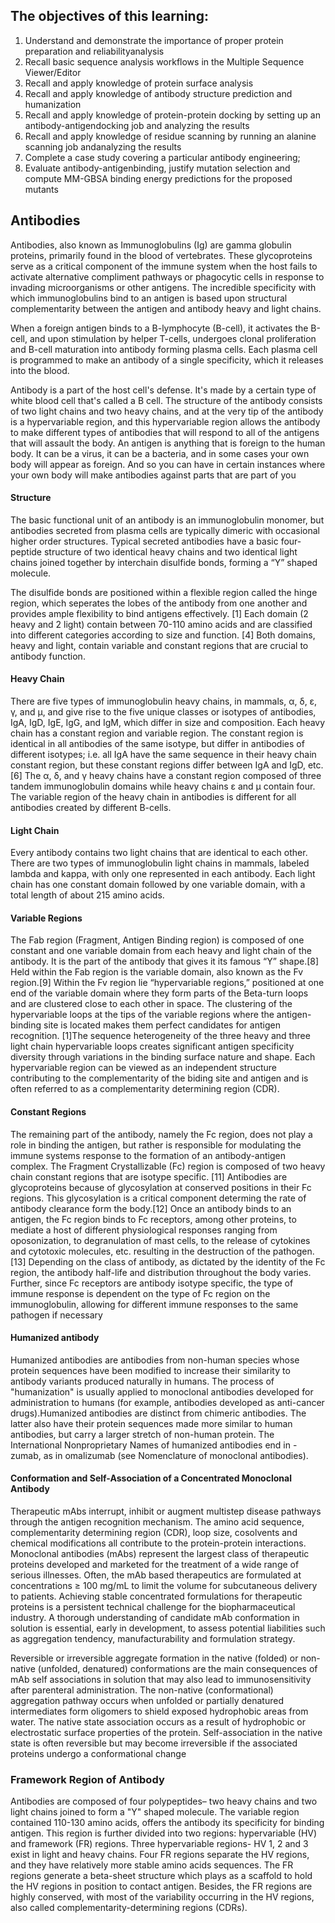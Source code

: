 ## The objectives of this learning:
1. Understand and demonstrate the importance of proper protein preparation and reliabilityanalysis
2. Recall basic sequence analysis workflows in the Multiple Sequence Viewer/Editor
3. Recall and apply knowledge of protein surface analysis
4. Recall and apply knowledge of antibody structure prediction and humanization
5. Recall and apply knowledge of protein-protein docking by setting up an antibody-antigendocking job and analyzing the results
6. Recall and apply knowledge of residue scanning by running an alanine scanning job andanalyzing the results
7. Complete a case study covering a particular antibody engineering; 
8. Evaluate antibody-antigenbinding, justify mutation selection and compute MM-GBSA binding energy predictions for the proposed mutants


## Antibodies
Antibodies, also known as Immunoglobulins (Ig) are gamma globulin proteins, primarily found in the blood of vertebrates. These glycoproteins serve as a critical component of the immune system when the host fails to activate alternative compliment pathways or phagocytic cells in response to invading microorganisms or other antigens. The incredible specificity with which immunoglobulins bind to an antigen is based upon structural complementarity between the antigen and antibody heavy and light chains.

When a foreign antigen binds to a B-lymphocyte (B-cell), it activates the B-cell, and upon stimulation by helper T-cells, undergoes clonal proliferation and B-cell maturation into antibody forming plasma cells. Each plasma cell is programmed to make an antibody of a single specificity, which it releases into the blood.

Antibody is a part of the host cell's defense. It's made by a certain type of white blood cell that's called a B cell. The structure of the antibody consists of two light chains and two heavy chains, and at the very tip of the antibody is a hypervariable region, and this hypervariable region allows the antibody to make different types of antibodies that will respond to all of the antigens that will assault the body. An antigen is anything that is foreign to the human body. It can be a virus, it can be a bacteria, and in some cases your own body will appear as foreign. And so you can have in certain instances where your own body will make antibodies against parts that are part of you

#### Structure
The basic functional unit of an antibody is an immunoglobulin monomer, but antibodies secreted from plasma cells are typically dimeric with occasional higher order structures. Typical secreted antibodies have a basic four-peptide structure of two identical heavy chains and two identical light chains joined together by interchain disulfide bonds, forming a “Y” shaped molecule.

The disulfide bonds are positioned within a flexible region called the hinge region, which seperates the lobes of the antibody from one another and provides ample flexibility to bind antigens effectively. [1] Each domain (2 heavy and 2 light) contain between 70-110 amino acids and are classified into different categories according to size and function. [4] Both domains, heavy and light, contain variable and constant regions that are crucial to antibody function.

#### Heavy Chain
There are five types of immunoglobulin heavy chains, in mammals, α, δ, ε, γ, and μ, and give rise to the five unique classes or isotypes of antibodies, IgA, IgD, IgE, IgG, and IgM, which differ in size and composition. Each heavy chain has a constant region and variable region. The constant region is identical in all antibodies of the same isotype, but differ in antibodies of different isotypes; i.e. all IgA have the same sequence in their heavy chain constant region, but these constant regions differ between IgA and IgD, etc. [6] The α, δ, and γ heavy chains have a constant region composed of three tandem immunoglobulin domains while heavy chains ε and μ contain four. The variable region of the heavy chain in antibodies is different for all antibodies created by different B-cells.

#### Light Chain
Every antibody contains two light chains that are identical to each other. There are two types of immunoglobulin light chains in mammals, labeled lambda and kappa, with only one represented in each antibody. Each light chain has one constant domain followed by one variable domain, with a total length of about 215 amino acids.

#### Variable Regions
The Fab region (Fragment, Antigen Binding region) is composed of one constant and one variable domain from each heavy and light chain of the antibody. It is the part of the antibody that gives it its famous “Y” shape.[8] Held within the Fab region is the variable domain, also known as the Fv region.[9] Within the Fv region lie “hypervariable regions,” positioned at one end of the variable domain where they form parts of the Beta-turn loops and are clustered close to each other in space. The clustering of the hypervariable loops at the tips of the variable regions where the antigen-binding site is located makes them perfect candidates for antigen recognition. [1]The sequence heterogeneity of the three heavy and three light chain hypervariable loops creates significant antigen specificity diversity through variations in the binding surface nature and shape. Each hypervariable region can be viewed as an independent structure contributing to the complementarity of the biding site and antigen and is often referred to as a complementarity determining region (CDR).

#### Constant Regions
The remaining part of the antibody, namely the Fc region, does not play a role in binding the antigen, but rather is responsible for modulating the immune systems response to the formation of an antibody-antigen complex. The Fragment Crystallizable (Fc) region is composed of two heavy chain constant regions that are isotype specific. [11] Antibodies are glycoproteins because of glycosylation at conserved positions in their Fc regions. This glycosylation is a critical component determing the rate of antibody clearance form the body.[12] Once an antibody binds to an antigen, the Fc region binds to Fc receptors, among other proteins, to mediate a host of different physiological responses ranging from oposonization, to degranulation of mast cells, to the release of cytokines and cytotoxic molecules, etc. resulting in the destruction of the pathogen. [13] Depending on the class of antibody, as dictated by the identity of the Fc region, the antibody half-life and distribution throughout the body varies. Further, since Fc receptors are antibody isotype specific, the type of immune response is dependent on the type of Fc region on the immunoglobulin, allowing for different immune responses to the same pathogen if necessary

#### Humanized antibody
Humanized antibodies are antibodies from non-human species whose protein sequences have been modified to increase their similarity to antibody variants produced naturally in humans. The process of "humanization" is usually applied to monoclonal antibodies developed for administration to humans (for example, antibodies developed as anti-cancer drugs).Humanized antibodies are distinct from chimeric antibodies. The latter also have their protein sequences made more similar to human antibodies, but carry a larger stretch of non-human protein. The International Nonproprietary Names of humanized antibodies end in -zumab, as in omalizumab (see Nomenclature of monoclonal antibodies).

#### Conformation and Self-Association of a Concentrated Monoclonal Antibody
Therapeutic mAbs interrupt, inhibit or augment multistep disease pathways through the antigen recognition mechanism. The amino acid sequence, complementarity determining region (CDR), loop size,
cosolvents and chemical modifications all contribute to the protein-protein interactions. Monoclonal antibodies (mAbs) represent the largest class of therapeutic proteins developed and marketed for the treatment of a wide range of serious illnesses. Often, the mAb based therapeutics are formulated at concentrations ≥ 100 mg/mL to limit the volume for subcutaneous delivery to patients. Achieving stable concentrated formulations for therapeutic proteins is a persistent technical challenge for the biopharmaceutical industry. A thorough understanding of candidate mAb conformation in solution is essential, early in development, to assess potential liabilities such as aggregation tendency, manufacturability and formulation strategy.

Reversible or irreversible aggregate formation in the native (folded) or non-native (unfolded, denatured) conformations are the main consequences of mAb self associations in solution that may also lead to immunosensitivity after parenteral administration. The non-native (conformational) aggregation pathway occurs when unfolded or partially denatured intermediates form oligomers to shield exposed hydrophobic areas from water. The native state association occurs as a result of hydrophobic or electrostatic surface properties of the protein. Self-association in the native state is often reversible but may become irreversible if the associated proteins undergo a conformational change

### Framework Region of Antibody

Antibodies are composed of four polypeptides– two heavy chains and two light chains joined to form a "Y" shaped molecule. The variable region contained 110-130 amino acids, offers the antibody its specificity for binding antigen. This region is further divided into two regions: hypervariable (HV) and framework (FR) regions. Three hypervariable regions- HV 1, 2 and 3 exist in light and heavy chains. Four FR regions separate the HV regions, and they have relatively more stable amino acids sequences. The FR regions generate a beta-sheet structure which plays as a scaffold to hold the HV regions in position to contact antigen. Besides, the FR regions are highly conserved, with most of the variability occurring in the HV regions, also called complementarity-determining regions (CDRs).


